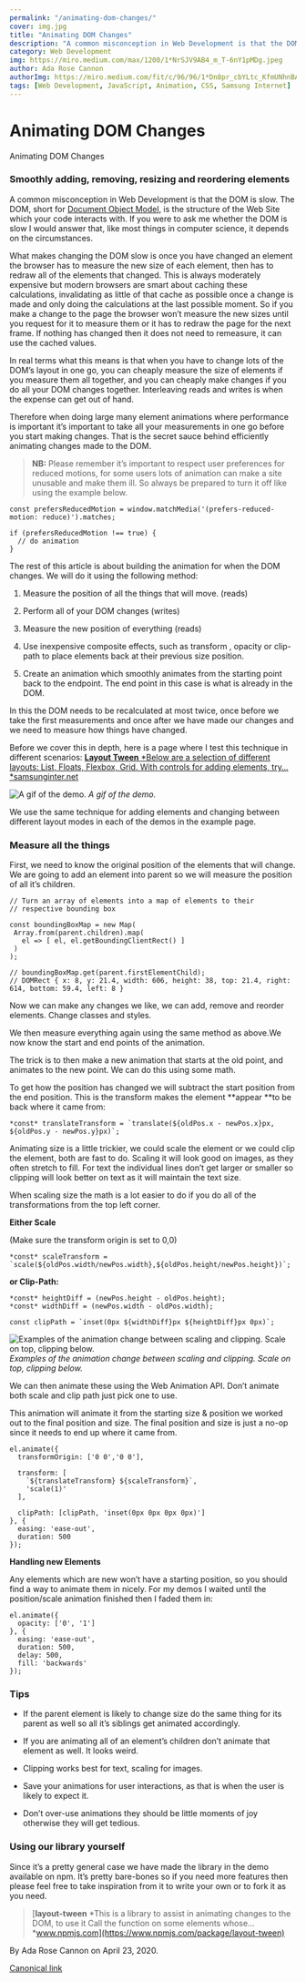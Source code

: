```yaml
---
permalink: "/animating-dom-changes/"
cover: img.jpg
title: "Animating DOM Changes"
description: "A common misconception in Web Development is that the DOM is slow. The DOM, short for Document Object Model, is the structure of the Web Site which your code interacts with. If you were to ask me whether the DOM is slow I would answer that, like most things in computer science, it depends on the circumstances."
category: Web Development
img: https://miro.medium.com/max/1200/1*NrSJV9AB4_m_T-6nY1pMDg.jpeg
author: Ada Rose Cannon
authorImg: https://miro.medium.com/fit/c/96/96/1*Dn8pr_cbYLtc_KfmUNhnBA.png
tags: [Web Development, JavaScript, Animation, CSS, Samsung Internet]
---
```


# Animating DOM Changes

Animating DOM Changes

### Smoothly adding, removing, resizing and reordering elements

A common misconception in Web Development is that the DOM is slow. The DOM, short for [Document Object Model](https://developer.mozilla.org/en-US/docs/Web/API/Document_Object_Model), is the structure of the Web Site which your code interacts with. If you were to ask me whether the DOM is slow I would answer that, like most things in computer science, it depends on the circumstances.

What makes changing the DOM slow is once you have changed an element the browser has to measure the new size of each element, then has to redraw all of the elements that changed. This is always moderately expensive but modern browsers are smart about caching these calculations, invalidating as little of that cache as possible once a change is made and only doing the calculations at the last possible moment. So if you make a change to the page the browser won’t measure the new sizes until you request for it to measure them or it has to redraw the page for the next frame. If nothing has changed then it does not need to remeasure, it can use the cached values.

In real terms what this means is that when you have to change lots of the DOM’s layout in one go, you can cheaply measure the size of elements if you measure them all together, and you can cheaply make changes if you do all your DOM changes together. Interleaving reads and writes is when the expense can get out of hand.

Therefore when doing large many element animations where performance is important it’s important to take all your measurements in one go before you start making changes. That is the secret sauce behind efficiently animating changes made to the DOM.
> **NB:** Please remember it’s important to respect user preferences for reduced motions, for some users lots of animation can make a site unusable and make them ill. So always be prepared to turn it off like using the example below.

    const prefersReducedMotion = window.matchMedia('(prefers-reduced-motion: reduce)').matches;

    if (prefersReducedMotion !== true) {
      // do animation
    }

The rest of this article is about building the animation for when the DOM changes. We will do it using the following method:

1. Measure the position of all the things that will move. (reads)

1. Perform all of your DOM changes (writes)

1. Measure the new position of everything (reads)

1. Use inexpensive composite effects, such as transform , opacity or clip-path to place elements back at their previous size position.

1. Create an animation which smoothly animates from the starting point back to the endpoint. The end point in this case is what is already in the DOM.

In this the DOM needs to be recalculated at most twice, once before we take the first measurements and once after we have made our changes and we need to measure how things have changed.

Before we cover this in depth, here is a page where I test this technique in different scenarios:
[**Layout Tween**
*Below are a selection of different layouts: List, Floats, Flexbox, Grid. With controls for adding elements, try…*samsunginter.net](https://samsunginter.net/layout-tween/)

![A gif of the demo.](https://cdn-images-1.medium.com/max/2000/1*1Y5HMvdeIciEAlQowm1YDw.gif)
*A gif of the demo.*

We use the same technique for adding elements and changing between different layout modes in each of the demos in the example page.

### Measure all the things

First, we need to know the original position of the elements that will change. We are going to add an element into parent so we will measure the position of all it’s children.

    // Turn an array of elements into a map of elements to their
    // respective bounding box

    const boundingBoxMap = new Map(
     Array.from(parent.children).map(
       el => [ el, el.getBoundingClientRect() ]
     )
    );

    // boundingBoxMap.get(parent.firstElementChild);
    // DOMRect { x: 8, y: 21.4, width: 606, height: 38, top: 21.4, right: 614, bottom: 59.4, left: 8 }

Now we can make any changes we like, we can add, remove and reorder elements. Change classes and styles.

We then measure everything again using the same method as above.We now know the start and end points of the animation.

The trick is to then make a new animation that starts at the old point, and animates to the new point. We can do this using some math.

To get how the position has changed we will subtract the start position from the end position. This is the transform makes the element **appear **to be back where it came from:

    *const* translateTransform = `translate(${oldPos.x - newPos.x}px, ${oldPos.y - newPos.y}px)`;

Animating size is a little trickier, we could scale the element or we could clip the element, both are fast to do. Scaling it will look good on images, as they often stretch to fill. For text the individual lines don’t get larger or smaller so clipping will look better on text as it will maintain the text size.

When scaling size the math is a lot easier to do if you do all of the transformations from the top left corner.

**Either Scale**

(Make sure the transform origin is set to 0,0)

    *const* scaleTransform = `scale(${oldPos.width/newPos.width},${oldPos.height/newPos.height})`;

**or Clip-Path:**

    *const* heightDiff = (newPos.height - oldPos.height);
    *const* widthDiff = (newPos.width - oldPos.width);

    const clipPath = `inset(0px ${widthDiff}px ${heightDiff}px 0px)`;

![Examples of the animation change between scaling and clipping. Scale on top, clipping below.](https://cdn-images-1.medium.com/max/2000/1*tpMPkudHBnHd6iPz_9uDYg.gif) *Examples of the animation change between scaling and clipping. Scale on top, clipping below.*

We can then animate these using the Web Animation API. Don’t animate both scale and clip path just pick one to use.

This animation will animate it from the starting size & position we worked out to the final position and size. The final position and size is just a no-op since it needs to end up where it came from.

    el.animate({
      transformOrigin: ['0 0','0 0'],

      transform: [
        `${translateTransform} ${scaleTransform}`,
        'scale(1)'
      ],

      clipPath: [clipPath, 'inset(0px 0px 0px 0px)']
    }, {
      easing: 'ease-out',
      duration: 500
    });

**Handling new Elements**

Any elements which are new won’t have a starting position, so you should find a way to animate them in nicely. For my demos I waited until the position/scale animation finished then I faded them in:

    el.animate({
      opacity: ['0', '1']
    }, {
      easing: 'ease-out',
      duration: 500,
      delay: 500,
      fill: 'backwards'
    });

### Tips

* If the parent element is likely to change size do the same thing for its parent as well so all it’s siblings get animated accordingly.

* If you are animating all of an element’s children don’t animate that element as well. It looks weird.

* Clipping works best for text, scaling for images.

* Save your animations for user interactions, as that is when the user is likely to expect it.

* Don’t over-use animations they should be little moments of joy otherwise they will get tedious.

### Using our library yourself

Since it’s a pretty general case we have made the library in the demo available on npm. It’s pretty bare-bones so if you need more features then please feel free to take inspiration from it to write your own or to fork it as you need.

> [**layout-tween**
*This is a library to assist in animating changes to the DOM, to use it Call the function on some elements whose…*www.npmjs.com](https://www.npmjs.com/package/layout-tween)



By Ada Rose Cannon on April 23, 2020.

[Canonical link](https://medium.com/samsung-internet-dev/animating-dom-changes-33b031927e96)
